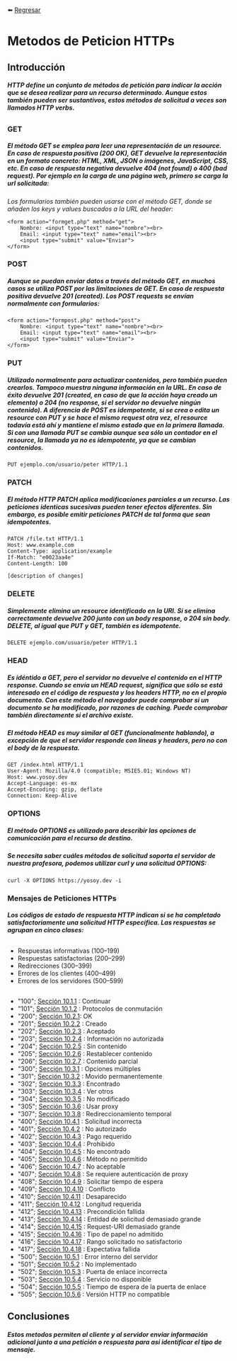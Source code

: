 :arrow_left: [Regresar](https://github.com/ErikMontiel/tarea/blob/master/README.md)
# Metodos de Peticion  HTTPs

## Introducción
##### HTTP define un conjunto de métodos de petición para indicar la acción que se desea realizar para un recurso determinado. Aunque estos también pueden ser sustantivos, estos métodos de solicitud a veces son llamados HTTP verbs.
##

### GET
##### El método GET se emplea para leer una representación de un resource. En caso de respuesta positiva (200 OK), GET devuelve la representación en un formato concreto: HTML, XML, JSON o imágenes, JavaScript, CSS, etc. En caso de respuesta negativa devuelve 404 (not found) o 400 (bad request). Por ejemplo en la carga de una página web, primero se carga la url solicitada:

_Los formularios también pueden usarse con el método GET, donde se añaden los keys y values buscados a la URL del header:_ 

```
<form action="formget.php" method="get">
    Nombre: <input type="text" name="nombre"><br>
    Email: <input type="text" name="email"><br>
    <input type="submit" value="Enviar">
</form>
```
### POST
##### Aunque se puedan enviar datos a través del método GET, en muchos casos se utiliza POST por las limitaciones de GET. En caso de respuesta positiva devuelve 201 (created). Los POST requests se envían normalmente con formularios:
```
<form action="formpost.php" method="post">
    Nombre: <input type="text" name="nombre"><br>
    Email: <input type="text" name="email"><br>
    <input type="submit" value="Enviar">
</form>
```

### PUT
##### Utilizado normalmente para actualizar contenidos, pero también pueden crearlos. Tampoco muestra ninguna información en la URL. En caso de éxito devuelve 201 (created, en caso de que la acción haya creado un elemento) o 204 (no response, si el servidor no devuelve ningún contenido). A diferencia de POST es idempotente, si se crea o edita un resource con PUT y se hace el mismo request otra vez, el resource todavía está ahí y mantiene el mismo estado que en la primera llamada. Si con una llamada PUT se cambia aunque sea sólo un contador en el resource, la llamada ya no es idempotente, ya que se cambian contenidos.
```
PUT ejemplo.com/usuario/peter HTTP/1.1

```
### PATCH
##### El método HTTP PATCH aplica modificaciones parciales a un recurso. Las peticiones identicas sucesivas pueden tener efectos diferentes. Sin embargo,  es posible emitir peticiones PATCH de tal forma que sean idempotentes.
```
PATCH /file.txt HTTP/1.1 
Host: www.example.com
Content-Type: application/example
If-Match: "e0023aa4e"
Content-Length: 100

[description of changes]
```

### DELETE
##### Simplemente elimina un resource identificado en la URI. Si se elimina correctamente devuelve 200 junto con un body response, o 204 sin body. DELETE, al igual que PUT y GET, también es idempotente.
```
DELETE ejemplo.com/usuario/peter HTTP/1.1
```

### HEAD
##### Es idéntido a GET, pero el servidor no devuelve el contenido en el HTTP response. Cuando se envía un HEAD request, significa que sólo se está interesado en el código de respuesta y los headers HTTP, no en el propio documento. Con este método el navegador puede comprobar si un documento se ha modificado, por razones de caching. Puede comprobar también directamente si el archivo existe.

##### El método HEAD es muy similar al GET (funcionalmente hablando), a excepción de que el servidor responde con líneas y headers, pero no con el body de la respuesta.

```
GET /index.html HTTP/1.1  
User-Agent: Mozilla/4.0 (compatible; MSIE5.01; Windows NT)
Host: www.yosoy.dev
Accept-Language: es-mx
Accept-Encoding: gzip, deflate
Connection: Keep-Alive
```

### OPTIONS
##### El método OPTIONS es utilizado para describir las opciones de comunicación para el recurso de destino.

##### Se necesita saber cuáles métodos de solicitud soporta el servidor de nuestra profesora, podemos utilizar curl y una solicitud OPTIONS:
```
curl -X OPTIONS https://yosoy.dev -i
```

### Mensajes de Peticiones HTTPs

##### Los códigos de estado de respuesta HTTP indican si se ha completado satisfactoriamente una solicitud HTTP específica. Las respuestas se agrupan en cinco clases:
##

- Respuestas informativas (100–199)
- Respuestas satisfactorias (200–299)
- Redirecciones (300–399)
- Errores de los clientes (400–499)
- Errores de los servidores (500–599)

##

- "100"; [Sección 10.1.1](https://tools.ietf.org/html/rfc2616#section-10.1.1) : Continuar
- "101"; [Sección 10.1.2](https://tools.ietf.org/html/rfc2616#section-10.1.2) : Protocolos de conmutación
- "200"; [Sección 10.2.1](https://tools.ietf.org/html/rfc2616#section-10.2.1): OK
- "201"; [Sección 10.2.2](https://tools.ietf.org/html/rfc2616#section-10.2.2) : Creado
- "202"; [Sección 10.2.3](https://tools.ietf.org/html/rfc2616#section-10.2.3) : Aceptado
- "203"; [Sección 10.2.4](https://tools.ietf.org/html/rfc2616#section-10.2.4) : Información no autorizada
- "204"; [Sección 10.2.5](https://tools.ietf.org/html/rfc2616#section-10.2.5) : Sin contenido
- "205"; [Sección 10.2.6](https://tools.ietf.org/html/rfc2616#section-10.2.6) : Restablecer contenido
- "206"; [Sección 10.2.7](https://tools.ietf.org/html/rfc2616#section-10.2.7) : Contenido parcial
- "300"; [Sección 10.3.1](https://tools.ietf.org/html/rfc2616#section-10.3.1) : Opciones múltiples
- "301"; [Sección 10.3.2](https://tools.ietf.org/html/rfc2616#section-10.3.2) : Movido permanentemente
- "302"; [Sección 10.3.3](https://tools.ietf.org/html/rfc2616#section-10.3.3) : Encontrado
- "303"; [Sección 10.3.4](https://tools.ietf.org/html/rfc2616#section-10.3.4) : Ver otros
- "304"; [Sección 10.3.5](https://tools.ietf.org/html/rfc2616#section-10.3.5) : No modificado
- "305"; [Sección 10.3.6](https://tools.ietf.org/html/rfc2616#section-10.3.6) : Usar proxy
- "307"; [Sección 10.3.8](https://tools.ietf.org/html/rfc2616#section-10.3.8) : Redireccionamiento temporal
- "400"; [Sección 10.4.1](https://tools.ietf.org/html/rfc2616#section-10.4.1) : Solicitud incorrecta
- "401"; [Sección 10.4.2](https://tools.ietf.org/html/rfc2616#section-10.4.2) : No autorizado
- "402"; [Sección 10.4.3](https://tools.ietf.org/html/rfc2616#section-10.4.3) : Pago requerido
- "403"; [Sección 10.4.4](https://tools.ietf.org/html/rfc2616#section-10.4.4) : Prohibido
- "404"; [Sección 10.4.5](https://tools.ietf.org/html/rfc2616#section-10.4.5) : No encontrado
- "405"; [Sección 10.4.6](https://tools.ietf.org/html/rfc2616#section-10.4.6) : Método no permitido
- "406"; [Sección 10.4.7](https://tools.ietf.org/html/rfc2616#section-10.4.7) : No aceptable
- "407"; [Sección 10.4.8](https://tools.ietf.org/html/rfc2616#section-10.4.8) : Se requiere autenticación de proxy
- "408"; [Sección 10.4.9](https://tools.ietf.org/html/rfc2616#section-10.4.9) : Solicitar tiempo de espera
- "409"; [Sección 10.4.10](https://tools.ietf.org/html/rfc2616#section-10.4.10) : Conflicto
- "410"; [Sección 10.4.11](https://tools.ietf.org/html/rfc2616#section-10.4.11) : Desaparecido
- "411"; [Sección 10.4.12](https://tools.ietf.org/html/rfc2616#section-10.4.12) : Longitud requerida
- "412"; [Sección 10.4.13](https://tools.ietf.org/html/rfc2616#section-10.4.13) : Precondición fallida
- "413"; [Sección 10.4.14](https://tools.ietf.org/html/rfc2616#section-10.4.14) : Entidad de solicitud demasiado grande
- "414"; [Sección 10.4.15](https://tools.ietf.org/html/rfc2616#section-10.4.15) : Request-URI demasiado grande
- "415"; [Sección 10.4.16](https://tools.ietf.org/html/rfc2616#section-10.4.16) : Tipo de papel no admitido
- "416"; [Sección 10.4.17](https://tools.ietf.org/html/rfc2616#section-10.4.17) : Rango solicitado no satisfactorio
- "417"; [Sección 10.4.18](https://tools.ietf.org/html/rfc2616#section-10.4.18) : Expectativa fallida
- "500"; [Sección 10.5.1](https://tools.ietf.org/html/rfc2616#section-10.5.1) : Error interno del servidor
- "501"; [Sección 10.5.2](https://tools.ietf.org/html/rfc2616#section-10.5.2) : No implementado
- "502"; [Sección 10.5.3](https://tools.ietf.org/html/rfc2616#section-10.5.3) : Puerta de enlace incorrecta
- "503"; [Sección 10.5.4](https://tools.ietf.org/html/rfc2616#section-10.5.4) : Servicio no disponible
- "504"; [Sección 10.5.5](https://tools.ietf.org/html/rfc2616#section-10.5.5) : Tiempo de espera de la puerta de enlace
- "505"; [Sección 10.5.6](https://tools.ietf.org/html/rfc2616#section-10.5.6) : Versión HTTP no compatible


## Conclusiones
##### Estos metodos permiten al cliente y al servidor enviar información adicional junto a una petición o respuesta para asi identificar el tipo de mensaje. 

